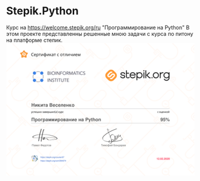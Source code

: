 # Stepik.Python
Курс на https://welcome.stepik.org/ru "Программирование на Python"
В этом проекте представленны решенные мною задачи с курса по питону на платформе степик.
![alt text](https://github.com/Bazarovinc/Stepik.Python/blob/master/stepik-certificate-67-ce27b3a-1.png)

